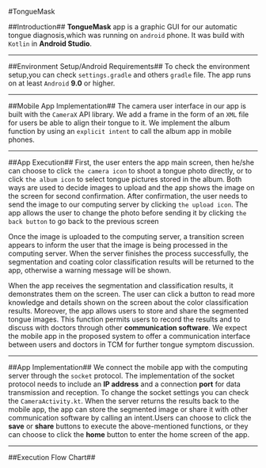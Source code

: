 #TongueMask

##Introduction##
**TongueMask** app is a graphic GUI for our automatic tongue diagnosis,which was running on `android` phone.
It was build with `Kotlin` in **Android Studio**.
* * *

##Environment Setup/Android  Requirements##
To check the environment setup,you can check `settings.gradle` and others `gradle` file.
The app runs on at least `Android` **9.0** or higher.
* * *

##Mobile App Implementation##
The camera user interface in our app is built with the `CameraX` API library.
We add a frame in the form of an `XML` file for users be able to align their tongue to it.
We implement the album function by using an `explicit intent` to call the album app in mobile phones.
* * *

##App Execution##
First, the user enters the app main screen, then he/she can choose to click `the camera icon` to shoot a tongue photo directly, or to click `the album icon` to select tongue pictures stored in the album. Both ways are used to decide images to upload and the app shows the image on the screen for second confirmation. After confirmation, the user needs to send the image to our computing server by clicking `the upload icon`. The app allows the user to change the photo before sending it by clicking `the back button` to go back to the previous screen

Once the image is uploaded to the computing server, a transition screen appears to inform the user that the image is being processed in the computing server. When the server finishes the process successfully, the segmentation and coating color classification results will be returned to the app, otherwise a warning message will be shown.

When the app receives the segmentation and classification results, it demonstrates them on the screen. The user can click a button to read more knowledge and details shown on the screen about the color classification results. Moreover, the app allows users to store and share the segmented tongue images. This function permits users to record the results and to discuss with doctors through other **communication software**. We expect the mobile app in the proposed system to offer a communication interface between users and doctors in TCM for further tongue symptom discussion.
***

##App Implementation##
We connect the mobile app with the computing server through the `socket` protocol. 
The implementation of the socket protocol needs to include an **IP address** and a connection **port** for data transmission and reception.
To change the socket settings you can check the `CameraActivity.kt`.
When the server returns the results back to the mobile app, the app can store the segmented image or share it with other communication software by calling an intent.Users can choose to click the **save** or **share** buttons to execute the above-mentioned functions, or they can choose to click the **home** button to enter the home screen of the app.
* * *

##Execution Flow Chart##
